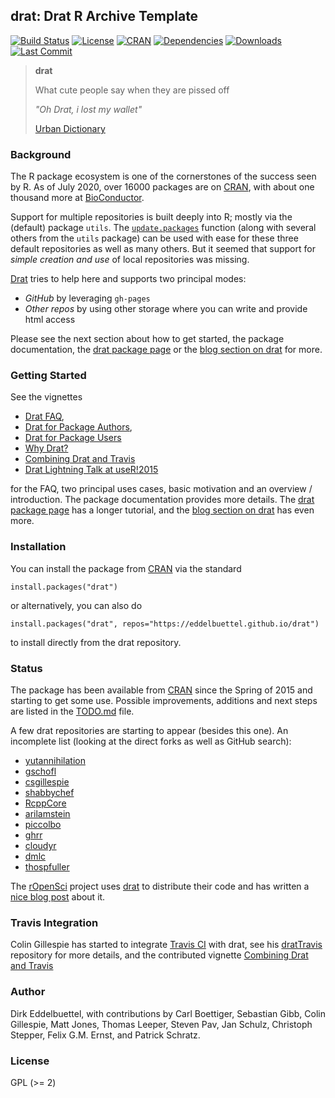 ## drat: Drat R Archive Template

[![Build Status](https://travis-ci.org/eddelbuettel/drat.svg)](https://travis-ci.org/eddelbuettel/drat) 
[![License](https://img.shields.io/badge/license-GPL%20%28%3E=%202%29-brightgreen.svg?style=flat)](https://www.gnu.org/licenses/gpl-2.0.html) 
[![CRAN](https://www.r-pkg.org/badges/version/drat)](https://cran.r-project.org/package=drat) 
[![Dependencies](https://tinyverse.netlify.com/badge/drat)](https://cran.r-project.org/package=drat) 
[![Downloads](https://cranlogs.r-pkg.org/badges/drat?color=brightgreen)](https://www.r-pkg.org/pkg/drat)
[![Last Commit](https://img.shields.io/github/last-commit/eddelbuettel/drat)](https://github.com/eddelbuettel/drat)

> **drat**
>
> What cute people say when they are pissed off
> 
> _"Oh Drat, i lost my wallet"_
>
> [Urban Dictionary](https://www.urbandictionary.com/define.php?term=drat)

### Background

The R package ecosystem is one of the cornerstones of the success seen by R.
As of July 2020, over 16000 packages are on [CRAN](https://cran.r-project.org),
with about one thousand more at [BioConductor](https://www.bioconductor.org).

Support for multiple repositories is built deeply into R; mostly via the
(default) package `utils`. The
[`update.packages`](https://www.rdocumentation.org/packages/utils/functions/update.packages)
function (along with several others from the `utils` package) can be used with
ease for these three default repositories as well as many others. But it
seemed that support for _simple creation and use_ of local repositories was
missing.

[Drat](https://dirk.eddelbuettel.com/code/drat.html) tries to help here and supports two principal modes:

- *GitHub* by leveraging `gh-pages`
- *Other repos* by using other storage where you can write and provide html access

Please see the next section about how to get started, the package documentation, the
[drat package page](https://dirk.eddelbuettel.com/code/drat.html) or the
[blog section on drat](http://dirk.eddelbuettel.com/blog/code/drat/) for more.

### Getting Started

See the vignettes 

- [Drat FAQ](https://eddelbuettel.github.io/drat/vignettes/dratfaq), 
- [Drat for Package Authors](https://eddelbuettel.github.io/drat/vignettes/dratforauthors), 
- [Drat for Package Users](https://eddelbuettel.github.io/drat/vignettes/dratforusers)
- [Why Drat?](https://eddelbuettel.github.io/drat/vignettes/whydrat)
- [Combining Drat and Travis](https://eddelbuettel.github.io/drat/vignettes/combiningdratandtravis)
- [Drat Lightning Talk at useR!2015](https://dirk.eddelbuettel.com/papers/useR2015_drat.pdf)

for the FAQ, two principal uses cases, basic motivation and an overview / introduction.
The package documentation provides more details.  The
[drat package page](https://dirk.eddelbuettel.com/code/drat.html) has a longer
tutorial, and the
[blog section on drat](http://dirk.eddelbuettel.com/blog/code/drat/) has even
more.

### Installation

You can install the package from [CRAN](https://cran.r-project.org) via the
standard

```{.r}
install.packages("drat")
```

or alternatively,  you can also do

```{.r}
install.packages("drat", repos="https://eddelbuettel.github.io/drat")
``` 

to install directly from the drat repository. 


### Status

The package has been available from [CRAN](https://cran.r-project.org) since
the Spring of 2015 and starting to get some use. Possible improvements,
additions and next steps are listed in the
[TODO.md](https://github.com/eddelbuettel/drat/blob/master/inst/TODO.md)
file.

A few drat repositories are starting to appear (besides this one). An incomplete list (looking at the direct forks as well as GitHub search):

 - [yutannihilation](https://github.com/yutannihilation/drat)
 - [gschofl](https://github.com/gschofl/drat/)
 - [csgillespie](https://github.com/csgillespie/drat)
 - [shabbychef](https://github.com/shabbychef/drat)
 - [RcppCore](https://github.com/RcppCore/drat)
 - [arilamstein](https://github.com/arilamstein/drat)
 - [piccolbo](https://github.com/piccolbo/drat)
 - [ghrr](https://github.com/ghrr/drat)
 - [cloudyr](https://cloudyr.github.io/drat)
 - [dmlc](https://github.com/dmlc/drat)
 - [thospfuller](https://github.com/thospfuller/drat)

The [rOpenSci](https://ropensci.org) project uses
[drat](https://dirk.eddelbuettel.com/code/drat.html) to distribute their code
and has written a
[nice blog post](https://ropensci.org/blog/2015/08/04/a-drat-repository-for-ropensci/)
about it.

### Travis Integration

Colin Gillespie has started to integrate
[Travis CI](https://www.travis-ci.org) with drat, see his
[dratTravis](https://github.com/csgillespie/dratTravis) repository for more
details, and the contributed vignette
[Combining Drat and Travis](https://eddelbuettel.github.io/drat/CombiningDratAndTravis.html)

### Author

Dirk Eddelbuettel, with contributions by Carl Boettiger, Sebastian Gibb,
Colin Gillespie, Matt Jones, Thomas Leeper, Steven Pav, Jan Schulz,
Christoph Stepper, Felix G.M. Ernst, and Patrick Schratz.

### License

GPL (>= 2)

